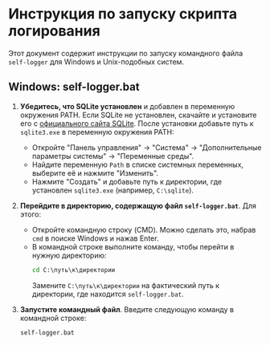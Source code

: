 # Инструкция по запуску скрипта логирования

Этот документ содержит инструкции по запуску командного файла `self-logger` для Windows и Unix-подобных систем.

## Windows: self-logger.bat

1. **Убедитесь, что SQLite установлен** и добавлен в переменную окружения PATH. Если SQLite не установлен, скачайте и установите его с [официального сайта SQLite](https://www.sqlite.org/download.html). После установки добавьте путь к `sqlite3.exe` в переменную окружения PATH:
   - Откройте "Панель управления" → "Система" → "Дополнительные параметры системы" → "Переменные среды".
   - Найдите переменную `Path` в списке системных переменных, выберите её и нажмите "Изменить".
   - Нажмите "Создать" и добавьте путь к директории, где установлен `sqlite3.exe` (например, `C:\sqlite`).

2. **Перейдите в директорию, содержащую файл `self-logger.bat`**. Для этого:
   - Откройте командную строку (CMD). Можно сделать это, набрав `cmd` в поиске Windows и нажав Enter.
   - В командной строке выполните команду, чтобы перейти в нужную директорию:
     ```cmd
     cd C:\путь\к\директории
     ```
     Замените `C:\путь\к\директории` на фактический путь к директории, где находится `self-logger.bat`.
3. **Запустите командный файл**. Введите следующую команду в командной строке:
   ```cmd
   self-logger.bat